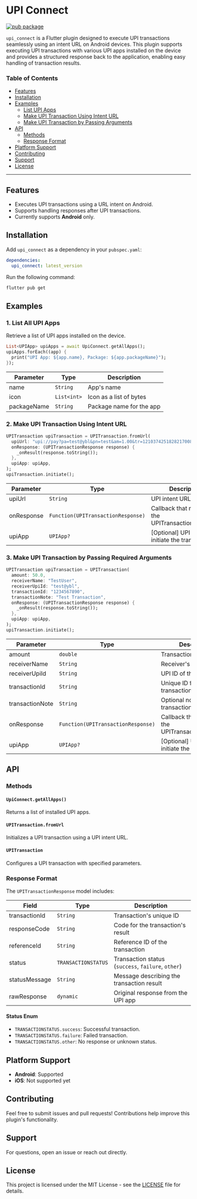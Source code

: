 # UPI Connect

[![pub package](https://img.shields.io/pub/v/upi_connect.svg)](https://pub.dev/packages/upi_connect)

`upi_connect` is a Flutter plugin designed to execute UPI transactions seamlessly using an intent URL on Android devices. This plugin supports executing UPI transactions with various UPI apps installed on the device and provides a structured response back to the application, enabling easy handling of transaction results.

### Table of Contents

- [Features](#features)
- [Installation](#installation)
- [Examples](#examples)
  - [List UPI Apps](#1-list-all-upi-apps)
  - [Make UPI Transaction Using Intent URL](#2-make-upi-transaction-using-intent-url)
  - [Make UPI Transaction by Passing Arguments](#3-make-upi-transaction-by-passing-required-arguments)
- [API](#api)
  - [Methods](#methods)
  - [Response Format](#response-format)
- [Platform Support](#platform-support)
- [Contributing](#contributing)
- [Support](#support)
- [License](#license)

---

## Features

- Executes UPI transactions using a URL intent on Android.
- Supports handling responses after UPI transactions.
- Currently supports **Android** only.

## Installation

Add `upi_connect` as a dependency in your `pubspec.yaml`:

```yaml
dependencies:
  upi_connect: latest_version
```

Run the following command:

```bash
flutter pub get
```

## Examples

### 1. List All UPI Apps

Retrieve a list of UPI apps installed on the device.

```dart
List<UPIApp> upiApps = await UpiConnect.getAllApps();
upiApps.forEach((app) {
  print("UPI App: ${app.name}, Package: ${app.packageName}");
});
```

| Parameter   | Type        | Description              |
| ----------- | ----------- | ------------------------ |
| name        | `String`    | App's name               |
| icon        | `List<int>` | Icon as a list of bytes  |
| packageName | `String`    | Package name for the app |

### 2. Make UPI Transaction Using Intent URL

```dart
UPITransaction upiTransaction = UPITransaction.fromUrl(
  upiUrl: "upi://pay?pa=test@ybl&pn=test&am=1.00&tr=1210374251828217008&tn=Getupiapps&cu=INR&mode=04",
  onResponse: (UPITransactionResponse response) {
    _onResult(response.toString());
  },
  upiApp: upiApp,
);
upiTransaction.initiate();
```

| Parameter  | Type                               | Description                                       |
| ---------- | ---------------------------------- | ------------------------------------------------- |
| upiUrl     | `String`                           | UPI intent URL string                             |
| onResponse | `Function(UPITransactionResponse)` | Callback that receives the UPITransactionResponse |
| upiApp     | `UPIApp?`                          | [Optional] UPI app to initiate the transaction    |

### 3. Make UPI Transaction by Passing Required Arguments

```dart
UPITransaction upiTransaction = UPITransaction(
  amount: 50.0,
  receiverName: "TestUser",
  receiverUpiId: "test@ybl",
  transactionId: "1234567890",
  transactionNote: "Test Transaction",
  onResponse: (UPITransactionResponse response) {
    _onResult(response.toString());
  },
  upiApp: upiApp,
);
upiTransaction.initiate();
```

| Parameter       | Type                               | Description                                       |
| --------------- | ---------------------------------- | ------------------------------------------------- |
| amount          | `double`                           | Transaction amount                                |
| receiverName    | `String`                           | Receiver's name                                   |
| receiverUpiId   | `String`                           | UPI ID of the receiver                            |
| transactionId   | `String`                           | Unique ID for the transaction                     |
| transactionNote | `String`                           | Optional note for the transaction                 |
| onResponse      | `Function(UPITransactionResponse)` | Callback that receives the UPITransactionResponse |
| upiApp          | `UPIApp?`                          | [Optional] UPI app to initiate the transaction    |

## API

### Methods

#### `UpiConnect.getAllApps()`

Returns a list of installed UPI apps.

#### `UPITransaction.fromUrl`

Initializes a UPI transaction using a UPI intent URL.

#### `UPITransaction`

Configures a UPI transaction with specified parameters.

### Response Format

The `UPITransactionResponse` model includes:

| Field         | Type                | Description                                        |
| ------------- | ------------------- | -------------------------------------------------- |
| transactionId | `String`            | Transaction's unique ID                            |
| responseCode  | `String`            | Code for the transaction's result                  |
| referenceId   | `String`            | Reference ID of the transaction                    |
| status        | `TRANSACTIONSTATUS` | Transaction status (`success`, `failure`, `other`) |
| statusMessage | `String`            | Message describing the transaction result          |
| rawResponse   | `dynamic`           | Original response from the UPI app                 |

#### Status Enum

- `TRANSACTIONSTATUS.success`: Successful transaction.
- `TRANSACTIONSTATUS.failure`: Failed transaction.
- `TRANSACTIONSTATUS.other`: No response or unknown status.

## Platform Support

- **Android**: Supported
- **iOS**: Not supported yet

## Contributing

Feel free to submit issues and pull requests! Contributions help improve this plugin's functionality.

## Support

For questions, open an issue or reach out directly.

## License

This project is licensed under the MIT License - see the [LICENSE](LICENSE) file for details.

